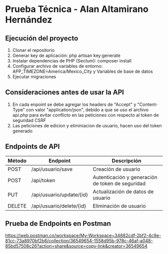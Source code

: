 # Prueba Técnica - Alan Altamirano Hernández

## Ejecución del proyecto
1. Clonar el repositorio
2. Generar key de aplicación:  php artisan key:generate
2. Instalar dependencias de PHP (Sectum): composer install
3. Configurar archivo de variables de entorno: 
APP_TIMEZONE=America/Mexico_City y Variables de base de datos
3. Ejecutar migraciones

## Consideraciones antes de usar la API
1. En cada enpoint se debe agregar los headers de "Accept" y "Content-Type" con valor "application/json", debido a que se uso el archivo api.php para evitar conflicto en las peticiones con respecto al token de seguridad CSRF
2. Las peticiones de edicion y eliminiacion de usuario, hacen uso del token generado

## Endpoints de API
| Método | Endpoint                 | Descripción                                      |
|--------|--------------------------|--------------------------------------------------|
| POST   | /api/usuario/save        | Creación de usuario                              |
| POST   | /api/token               | Autenticación y generación de token de seguridad |
| PUT    | /api/usuario/update/{id} | Actualización de datos de usuario                |
| DELETE | /api/usuario/delete/{id} | Eliminación de usuario                           |

## Prueba de Endpoints en Postman
https://web.postman.co/workspace/My-Workspace~34882cdf-2bf2-4c9e-81cc-73a8970bf2b6/collection/36549654-1558d95b-978c-46af-a048-85bd57508c26?action=share&source=copy-link&creator=36549654
